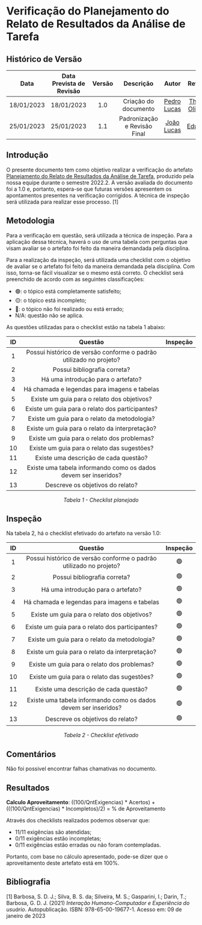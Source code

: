 # Verificação do Planejamento do Relato de Resultados da Análise de Tarefa
## <a>Histórico de Versão</a>
|    Data    | Data Prevista de Revisão | Versão |          Descrição           |                   Autor                    |                    Revisor                     |
| :--------: | :----------------------: | :----: | :--------------------------: | :----------------------------------------: | :--------------------------------------------: |
| 18/01/2023 |        18/01/2023        |  1.0   |     Criação do documento     | [Pedro Lucas](https://github.com/PedroLSF) | [Thiago Oliveira](https://github.com/Thiab394) |
| 25/01/2023 |        25/01/2023        |  1.1   | Padronização e Revisão Final | [João Lucas](https://github.com/HacKairos) |     [Eduardo](https://github.com/edudsan)      |

## <a>Introdução</a>
O presente documento tem como objetivo realizar a verificação do artefato [Planejamento do Relato de Resultados da Análise de Tarefa](../../../../DesignAvaliacaoDesen/Nivel1/AnaliseDeTarefas/PlanejamentoResAnaliseTarefas.md), produzido pela nossa equipe durante o semestre 2022.2. A versão avaliada do documento foi a 1.0 e, portanto, espera-se que futuras versões apresentem os apontamentos presentes na verificação corrigidos. A técnica de inspeção será utilizada para realizar esse processo. [1]

## <a>Metodologia</a>
Para a verificação em questão, será utilizada a técnica de inspeção. Para a aplicação dessa técnica, haverá o uso de uma tabela com perguntas que visam avaliar se o artefato foi feito da maneira demandada pela disciplina.

Para a realização da inspeção, será utilizada uma checklist com o objetivo de avaliar se o artefato foi feito da maneira demandada pela disciplina. Com isso, torna-se fácil visualizar se o mesmo está correto. O checklist será preenchido de acordo com as seguintes classificações:

* 🟢: o tópico está completamente satisfeito;
* 🟡: o tópico está incompleto;
* 🔴: o tópico não foi realizado ou está errado;
* N/A: questão não se aplica.

As questões utilizadas para o checklist estão na tabela 1 abaixo:

<center>


|  ID   |                              Questão                               | Inspeção |
| :---: | :----------------------------------------------------------------: | :------: |
|   1   | Possui histórico de versão conforme o padrão utilizado no projeto? |          |
|   2   |                    Possui bibliografia correta?                    |          |
|   3   |                 Há uma introdução para o artefato?                 |          |
|   4   |            Há chamada e legendas para imagens e tabelas            |          |
|   5   |            Existe um guia para o relato dos objetivos?             |          |
|   6   |          Existe um guia para o relato dos participantes?           |          |
|   7   |            Existe um guia para o relato da metodologia?            |          |
|   8   |           Existe um guia para o relato da interpretação?           |          |
|   9   |            Existe um guia para o relato dos problemas?             |          |
|  10   |            Existe um guia para o relato das sugestões?             |          |
|  11   |               Existe uma descrição de cada questão?                |          |
|  12   |  Existe uma tabela informando como os dados devem ser inseridos?   |          |
|  13   |                  Descreve os objetivos do relato?                  |          |

  
*Tabela 1 - Checklist planejado*

</center>

## <a>Inspeção</a>

Na tabela 2, há o checklist efetivado do artefato na versão 1.0:

<center>

|  ID   |                              Questão                               | Inspeção |
| :---: | :----------------------------------------------------------------: | :------: |
|   1   | Possui histórico de versão conforme o padrão utilizado no projeto? |    🟢     |
|   2   |                    Possui bibliografia correta?                    |    🟢     |
|   3   |                 Há uma introdução para o artefato?                 |    🟢     |
|   4   |            Há chamada e legendas para imagens e tabelas            |    🟢     |
|   5   |            Existe um guia para o relato dos objetivos?             |    🟢     |
|   6   |          Existe um guia para o relato dos participantes?           |    🟢     |
|   7   |            Existe um guia para o relato da metodologia?            |    🟢     |
|   8   |           Existe um guia para o relato da interpretação?           |    🟢     |
|   9   |            Existe um guia para o relato dos problemas?             |    🟢     |
|  10   |            Existe um guia para o relato das sugestões?             |    🟢     |
|  11   |               Existe uma descrição de cada questão?                |    🟢     |
|  12   |  Existe uma tabela informando como os dados devem ser inseridos?   |    🟢     |
|  13   |                  Descreve os objetivos do relato?                  |    🟢     |
  

  
*Tabela 2 - Checklist efetivado*

</center>

## <a>Comentários</a>

Não foi possivel encontrar falhas chamativas no documento.

## <a>Resultados</a>
<a>**Calculo Aproveitamento**</a>: ((100/QntExigencias) * Acertos) + (((100/QntExigencias) * Incompletos)/2) = % de Aproveitamento

Através dos checklists realizados podemos observar que:

* 11/11 exigências são atendidas;
* 0/11 exigências estão incompletas;
* 0/11 exigências estão erradas ou não foram contempladas.

Portanto, com base no cálculo apresentado, pode-se dizer que o aproveitamento deste artefato está em 100%.

## <a>Bibliografia</a>

[1] Barbosa, S. D. J.; Silva, B. S. da; Silveira, M. S.; Gasparini, I.; Darin, T.; Barbosa, G. D. J. (2021) _Interação Humano-Computador e Experiência do usuário_. Autopublicação. ISBN: 978-65-00-19677-1. Acesso em: 09 de janeiro de 2023
